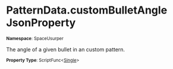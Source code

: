 # PatternData.customBulletAngle JsonProperty

<small>**Namespace**: SpaceUsurper</small>

The angle of a given bullet in an custom pattern.

<small>**Property Type**: ScriptFunc&lt;[Single](https://docs.microsoft.com/en-us/dotnet/api/system.single?view=netframework-4.5)&gt;</small>

